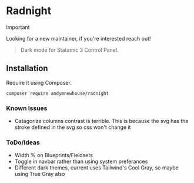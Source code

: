 # Radnight

> [!IMPORTANT]  
> Looking for a new maintainer, if you're interested reach out!

> Dark mode for Statamic 3 Control Panel.

## Installation

Require it using Composer.

```
composer require andymnewhouse/radnight
```

### Known Issues

- Catagorize columns contrast is terrible. This is because the svg has the stroke defined in the svg so css won't change it

### ToDo/Ideas

- Width % on Blueprints/Fieldsets
- Toggle in navbar rather than using system preferances
- Different dark themes, current uses Tailwind's Cool Gray, so maybe using True Gray also
